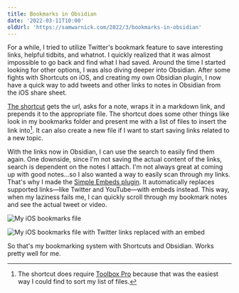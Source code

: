 ```yaml
---
title: Bookmarks in Obsidian
date: '2022-03-11T10:00'
oldUrl: 'https://samwarnick.com/2022/3/bookmarks-in-obsidian'
---
```


For a while, I tried to utilize Twitter's bookmark feature to save interesting links, helpful tidbits, and whatnot. I quickly realized that it was almost impossible to go back and find what I had saved. Around the time I started looking for other options, I was also diving deeper into Obsidian. After some fights with Shortcuts on iOS, and creating my own Obsidian plugin, I now have a quick way to add tweets and other links to notes in Obsidian from the iOS share sheet.

[The shortcut](https://www.icloud.com/shortcuts/22ce59d8d6b04f0ca807b5292f9d920b) gets the url, asks for a note, wraps it in a markdown link, and prepends it to the appropriate file. The shortcut does some other things like look in my bookmarks folder and present me with a list of files to insert the link into[^1]. It can also create a new file if I want to start saving links related to a new topic.

With the links now in Obsidian, I can use the search to easily find them again. One downside, since I'm not saving the actual content of the links, search is dependent on the notes I attach. I'm not always great at coming up with good notes...so I also wanted a way to easily scan through my links. That's why I made the [Simple Embeds plugin](https://github.com/samwarnick/obsidian-simple-embeds). It automatically replaces supported links—like Twitter and YouTube—with embeds instead. This way, when my laziness fails me, I can quickly scroll through my bookmark notes and see the actual tweet or video.

![My iOS bookmarks file](/media/1646961373_ios-links.jpg)

![My iOS bookmarks file with Twitter links replaced with an embed](/media/1646961367_ios-links-with-embeds.jpg)

So that's my bookmarking system with Shortcuts and Obsidian. Works pretty well for me.

[^1]: The shortcut does require [Toolbox Pro](https://toolboxpro.app) because that was the easiest way I could find to sort my list of files.
